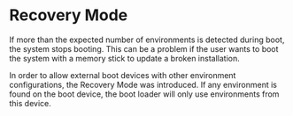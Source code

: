 # Recovery Mode #

If more than the expected number of environments is detected during boot, the
system stops booting. This can be a problem if the user wants to boot the
system with a memory stick to update a broken installation.

In order to allow external boot devices with other environment configurations,
the Recovery Mode was introduced. If any environment is found on the boot
device, the boot loader will only use environments from this device.
